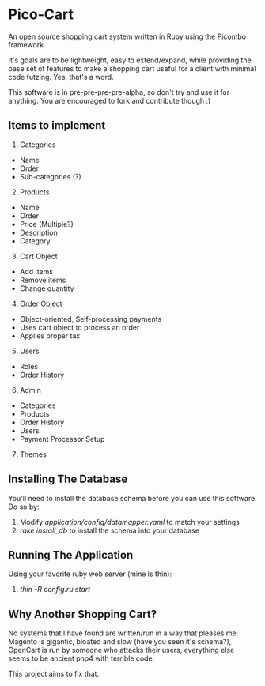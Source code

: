 Pico-Cart
===

An open source shopping cart system written in Ruby using the [Picombo](http://github.com/zombor/Picombo/) framework.

It's goals are to be lightweight, easy to extend/expand, while providing the base set of features to make a shopping cart useful for a client with minimal code futzing. Yes, that's a word.

This software is in pre-pre-pre-pre-alpha, so don't try and use it for anything. You are encouraged to fork and contribute though :)

Items to implement
---

1. Categories
 - Name
 - Order
 - Sub-categories (?)
2. Products
 - Name
 - Order
 - Price (Multiple?)
 - Description
 - Category
3. Cart Object
 - Add items
 - Remove items
 - Change quantity
4. Order Object
 - Object-oriented, Self-processing payments
 - Uses cart object to process an order
 - Applies proper tax
5. Users
 - Roles
 - Order History
6. Admin
 - Categories
 - Products
 - Order History
 - Users
 - Payment Processor Setup
7. Themes

Installing The Database
---

You'll need to install the database schema before you can use this software. Do so by:

1. Modify _application/config/datamapper.yaml_ to match your settings
2. _rake install_db_ to install the schema into your database

Running The Application
---

Using your favorite ruby web server (mine is thin):

1. _thin -R config.ru start_

Why Another Shopping Cart?
---

No systems that I have found are written/run in a way that pleases me. Magento is gigantic, bloated and slow (have you seen it's schema?), OpenCart is run by someone who attacks their users, everything else seems to be ancient php4 with terrible code.

This project aims to fix that.